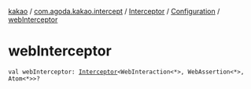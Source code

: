 [kakao](../../../index.md) / [com.agoda.kakao.intercept](../../index.md) / [Interceptor](../index.md) / [Configuration](index.md) / [webInterceptor](./web-interceptor.md)

# webInterceptor

`val webInterceptor: `[`Interceptor`](../index.md)`<WebInteraction<*>, WebAssertion<*>, Atom<*>>?`